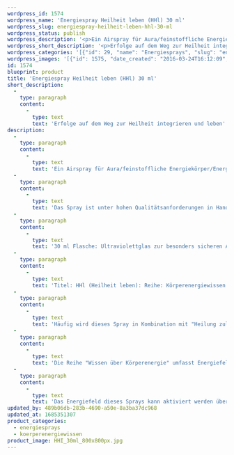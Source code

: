 ```yaml
---
wordpress_id: 1574
wordpress_name: 'Energiespray Heilheit leben (HHl) 30 ml'
wordpress_slug: energiespray-heilheit-leben-hhl-30-ml
wordpress_status: publish
wordpress_description: '<p>Ein Airspray für Aura/feinstoffliche Energiekörper/Energiefelder. Impulse für Selbstheilungskräfte mit einem aktivierbaren Schwingungsfeld zu: Heilheit leben. Erfolgte Heilungsschritte integrieren und ganzheitlich, aktiv leben. Es ist eine bewusste Entscheidung, am Heilungsprozess selbst, aktiv mitzuwirken und die Erfolge dauerhaft umzusetzen und zu leben. Unter Umständen ist eine aktive Auseinandersetzung erforderlich mit bisherigen, weniger heilungsförderlichen Gewohnheiten,... <a href="https://my.feenbaum.de/erklaerung-zu-hzl-und-hhl/">weiterlesen</a></p><p>Das Spray ist unter hohen Qualitätsanforderungen in Handarbeit in Deutschland hergestellt aus mehrfach gereinigtem und energetisiertem Wasser (75%, konserviert mit 96%igem Weingeist (25%).</p><p>30 ml Flasche: Ultraviolettglas zur besonders sicheren Aufbewahrung mit hochwertigem, goldfarbenen Metallpumpzerstäuber mit Schutzkappe (Steigrohr: Kunststoff). Etikett: wasserfest, leicht energetisiert mit dem Informationsfeld des Airsprays. Erhältlich auch als 100 ml-Sprühflasche.</p><p>Titel: HHl (Heilheit leben): Reihe: Körperenergiewissen<br />Häufig wird dieses Spray in Kombination mit <a href="https://my.feenbaum.de/produkt/energiespray-heilung-zulassen-hzl/">"Heilung zulassen (HZl)"</a> angewendet.</p><p><a href="https://my.feenbaum.de/anwendung-energiesprays/">Anwendungshinweise</a></p><p>Die Reihe "Wissen über Körperenergie" umfasst Energiefelder in Bezug auf sämtliche Funktionen und Teilbereiche des menschlichen Körpers. Rechtlicher Hinweis: Es handelt sich bei diesen Bildern um Energiefelder mit Impulsen, um Wissen selbst zu entwickeln. Sie ersetzen nicht den Besuch bei einem Arzt etc. oder therapeutischer Anwendungen.  Für Praxisausstattung sowie die Anwendung für andere Personen etc. beraten wir Sie gerne.</p><p>Das Energiefeld dieses Sprays kann aktiviert werden über das bewusste Konzentrieren auf den für sich selbst erwünschten inneren Zustand an Wissen über Körperenergien. Es aktiviert sich jeweils der Teil des Sprayinformationsfeldes, der jeweils förderlich ist.</p>'
wordpress_short_description: '<p>Erfolge auf dem Weg zur Heilheit integrieren und leben</p>'
wordpress_categories: '[{"id": 29, "name": "Energiesprays", "slug": "energiesprays"}, {"id": 31, "name": "K\u00f6rperenergiewissen", "slug": "koerperenergiewissen"}]'
wordpress_images: '[{"id": 1575, "date_created": "2016-03-24T16:12:09", "date_created_gmt": "2016-03-24T14:12:09", "date_modified": "2016-03-24T16:12:09", "date_modified_gmt": "2016-03-24T14:12:09", "src": "https://my.feenbaum.de/wp-content/uploads/2016/03/HHI_30ml_800x800px.jpg", "name": "HHI_30ml_800x800px", "alt": ""}]'
id: 1574
blueprint: product
title: 'Energiespray Heilheit leben (HHl) 30 ml'
short_description:
  -
    type: paragraph
    content:
      -
        type: text
        text: 'Erfolge auf dem Weg zur Heilheit integrieren und leben'
description:
  -
    type: paragraph
    content:
      -
        type: text
        text: 'Ein Airspray für Aura/feinstoffliche Energiekörper/Energiefelder. Impulse für Selbstheilungskräfte mit einem aktivierbaren Schwingungsfeld zu: Heilheit leben. Erfolgte Heilungsschritte integrieren und ganzheitlich, aktiv leben. Es ist eine bewusste Entscheidung, am Heilungsprozess selbst, aktiv mitzuwirken und die Erfolge dauerhaft umzusetzen und zu leben. Unter Umständen ist eine aktive Auseinandersetzung erforderlich mit bisherigen, weniger heilungsförderlichen Gewohnheiten,... weiterlesen'
  -
    type: paragraph
    content:
      -
        type: text
        text: 'Das Spray ist unter hohen Qualitätsanforderungen in Handarbeit in Deutschland hergestellt aus mehrfach gereinigtem und energetisiertem Wasser (75%, konserviert mit 96%igem Weingeist (25%).'
  -
    type: paragraph
    content:
      -
        type: text
        text: '30 ml Flasche: Ultraviolettglas zur besonders sicheren Aufbewahrung mit hochwertigem, goldfarbenen Metallpumpzerstäuber mit Schutzkappe (Steigrohr: Kunststoff). Etikett: wasserfest, leicht energetisiert mit dem Informationsfeld des Airsprays. Erhältlich auch als 100 ml-Sprühflasche.'
  -
    type: paragraph
    content:
      -
        type: text
        text: 'Titel: HHl (Heilheit leben): Reihe: Körperenergiewissen'
  -
    type: paragraph
    content:
      -
        type: text
        text: 'Häufig wird dieses Spray in Kombination mit "Heilung zulassen (HZl)" angewendet.'
  -
    type: paragraph
    content:
      -
        type: text
        text: 'Die Reihe "Wissen über Körperenergie" umfasst Energiefelder in Bezug auf sämtliche Funktionen und Teilbereiche des menschlichen Körpers. Rechtlicher Hinweis: Es handelt sich bei diesen Bildern um Energiefelder mit Impulsen, um Wissen selbst zu entwickeln. Sie ersetzen nicht den Besuch bei einem Arzt etc. oder therapeutischer Anwendungen.  Für Praxisausstattung sowie die Anwendung für andere Personen etc. beraten wir Sie gerne.'
  -
    type: paragraph
    content:
      -
        type: text
        text: 'Das Energiefeld dieses Sprays kann aktiviert werden über das bewusste Konzentrieren auf den für sich selbst erwünschten inneren Zustand an Wissen über Körperenergien. Es aktiviert sich jeweils der Teil des Sprayinformationsfeldes, der jeweils förderlich ist.'
updated_by: 489b06db-283b-4690-a50e-8a3ba37dc968
updated_at: 1685351307
product_categories:
  - energiesprays
  - koerperenergiewissen
product_image: HHI_30ml_800x800px.jpg
---
```

